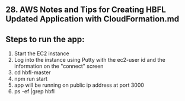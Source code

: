 ## 28. AWS Notes and Tips for Creating HBFL Updated Application with CloudFormation.md

## Steps to run the app:

1.  Start the EC2 instance
2.  Log into the instance using Putty with the ec2-user id and the information on the "connect" screen
3.  cd hbfl-master
4.  npm run start
5.  app will be running on public ip address at port 3000
6.  ps -ef |grep hbfl



